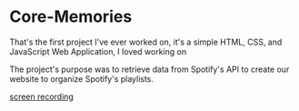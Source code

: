 # Core-Memories
That's the first project I've ever worked on, it's a simple HTML, CSS, and JavaScript Web Application, I loved working on

The project's purpose was to retrieve data from Spotify's API to create our website to organize Spotify's playlists.


[screen recording](https://drive.google.com/file/d/1XUvg9Z385UvSOwy-dxPfxWZ7H4-5EZpw/view?usp=sharing)

